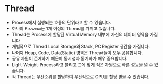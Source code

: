 # Thread

- Process에서 실행되는 흐름의 단위라고 할 수 있습니다.
- 하나의 Process는 1개 이상의 Thread를 가지고 있습니다.
- Thread는 Process에 할당된 Virtual Memory 내부에 자신의 데이터 영역을 가집니다.
- 개별적으로 Thread Local Storage와 Stack, PC Register 공간을 가집니다.
- 나머지 Heap, Code, Data(Static) 영역은 Thread들이 모두 공유합니다.
- 공유 자원이 존재하기 때문에 동시성과 동기화가 매우 중요합니다.
- Light-Weight-Process라고 불리고 그에 맞게 적은 자원으로 빠른 성능을 낼 수 있습니다.
- 각 Thread는 우선순위를 할당하여 우선적으로 CPU를 할당 받을 수 있습니다.
